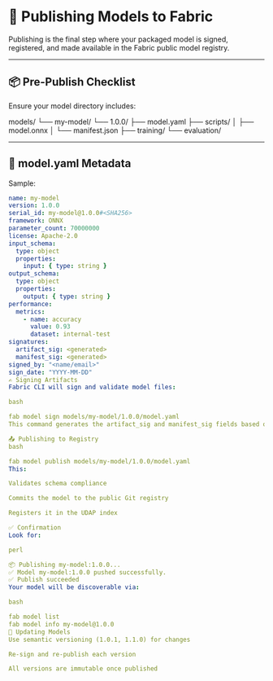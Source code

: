 # 🚀 Publishing Models to Fabric

Publishing is the final step where your packaged model is signed, registered, and made available in the Fabric public model registry.

---

## 📦 Pre-Publish Checklist

Ensure your model directory includes:

models/
└── my-model/
└── 1.0.0/
├── model.yaml
├── scripts/
│ ├── model.onnx
│ └── manifest.json
├── training/
└── evaluation/



---

## 🧾 model.yaml Metadata

Sample:

```yaml
name: my-model
version: 1.0.0
serial_id: my-model@1.0.0#<SHA256>
framework: ONNX
parameter_count: 70000000
license: Apache-2.0
input_schema:
  type: object
  properties:
    input: { type: string }
output_schema:
  type: object
  properties:
    output: { type: string }
performance:
  metrics:
    - name: accuracy
      value: 0.93
      dataset: internal-test
signatures:
  artifact_sig: <generated>
  manifest_sig: <generated>
signed_by: "<name/email>"
sign_date: "YYYY-MM-DD"
✍️ Signing Artifacts
Fabric CLI will sign and validate model files:

bash

fab model sign models/my-model/1.0.0/model.yaml
This command generates the artifact_sig and manifest_sig fields based on SHA-256 hashes and appends signed_by and sign_date.

📤 Publishing to Registry
bash

fab model publish models/my-model/1.0.0/model.yaml
This:

Validates schema compliance

Commits the model to the public Git registry

Registers it in the UDAP index

✅ Confirmation
Look for:

perl

📦 Publishing my-model:1.0.0...
✅ Model my-model:1.0.0 pushed successfully.
✅ Publish succeeded
Your model will be discoverable via:

bash

fab model list
fab model info my-model@1.0.0
🔁 Updating Models
Use semantic versioning (1.0.1, 1.1.0) for changes

Re-sign and re-publish each version

All versions are immutable once published
